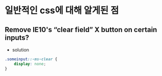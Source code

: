 # 일반적인 css에 대해 알게된 점

## Remove IE10's “clear field” X button on certain inputs?
* solution
``` css
.someinput::-ms-clear {
    display: none;
}
```
